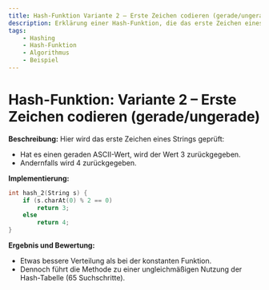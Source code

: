 ```yaml
---
title: Hash-Funktion Variante 2 – Erste Zeichen codieren (gerade/ungerade)
description: Erklärung einer Hash-Funktion, die das erste Zeichen eines Strings in zwei Kategorien (gerade/ungerade) einteilt.
tags:
    - Hashing
    - Hash-Funktion
    - Algorithmus
    - Beispiel
---
```


# Hash-Funktion: Variante 2 – Erste Zeichen codieren (gerade/ungerade)

**Beschreibung:**
Hier wird das erste Zeichen eines Strings geprüft:
- Hat es einen geraden ASCII-Wert, wird der Wert 3 zurückgegeben.
- Andernfalls wird 4 zurückgegeben.

**Implementierung:**
```c
int hash_2(String s) {
    if (s.charAt(0) % 2 == 0)
        return 3;
    else
        return 4;
}
```

**Ergebnis und Bewertung:**
- Etwas bessere Verteilung als bei der konstanten Funktion.
- Dennoch führt die Methode zu einer ungleichmäßigen Nutzung der Hash-Tabelle (65 Suchschritte).

